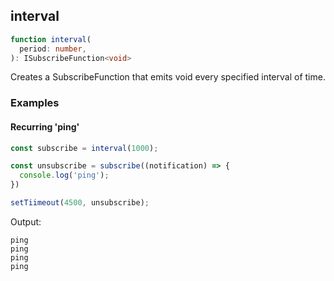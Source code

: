 ## interval

```ts
function interval(
  period: number,
): ISubscribeFunction<void>
```


Creates a SubscribeFunction that emits void every specified interval of time.

### Examples

#### Recurring 'ping'

```ts
const subscribe = interval(1000);

const unsubscribe = subscribe((notification) => {
  console.log('ping');
})

setTiimeout(4500, unsubscribe);
```

Output:

```text
ping
ping
ping
ping
```

